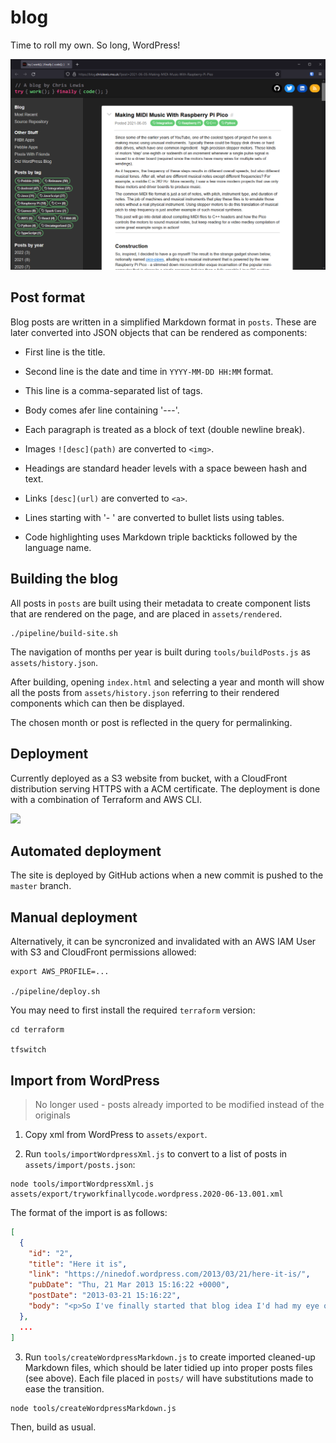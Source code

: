 # blog

Time to roll my own. So long, WordPress!

![](assets/screenshot.png)


## Post format

Blog posts are written in a simplified Markdown format in `posts`. These are
later converted into JSON objects that can be rendered as components:

* First line is the title.

* Second line is the date and time in `YYYY-MM-DD HH:MM` format.

* This line is a comma-separated list of tags.

* Body comes afer line containing '---'.

* Each paragraph is treated as a block of text (double newline break).

* Images `![desc](path)` are converted to `<img>`.

* Headings are standard header levels with a space beween hash and text.

* Links `[desc](url)` are converted to `<a>`.

* Lines starting with '- ' are converted to bullet lists using tables.

* Code highlighting uses Markdown triple backticks followed by the language name.


## Building the blog

All posts in `posts` are built using their metadata to create component lists
that are rendered on the page, and are placed in `assets/rendered`.

```
./pipeline/build-site.sh
```

The navigation of months per year is built during `tools/buildPosts.js` as
`assets/history.json`.

After building, opening `index.html` and selecting a year and month will show
all the posts from `assets/history.json` referring to their rendered components
which can then be displayed.

The chosen month or post is reflected in the query for permalinking.


## Deployment

Currently deployed as a S3 website from bucket, with a CloudFront distribution
serving HTTPS with a ACM certificate. The deployment is done with a combination
of Terraform and AWS CLI. 

![](assets/infra.png)


## Automated deployment

The site is deployed by GitHub actions when a new commit is pushed to the
`master` branch.

## Manual deployment

Alternatively, it can be syncronized and invalidated with an AWS IAM User with
S3 and CloudFront permissions allowed:

```
export AWS_PROFILE=...

./pipeline/deploy.sh
```

You may need to first install the required `terraform` version:

```
cd terraform

tfswitch
```


## Import from WordPress

> No longer used - posts already imported to be modified instead of the originals

1. Copy xml from WordPress to `assets/export`.

2. Run `tools/importWordpressXml.js` to convert to a list of posts in
   `assets/import/posts.json`:

```
node tools/importWordpressXml.js assets/export/tryworkfinallycode.wordpress.2020-06-13.001.xml
```

The format of the import is as follows:

```json
[
  {
    "id": "2",
    "title": "Here it is",
    "link": "https://ninedof.wordpress.com/2013/03/21/here-it-is/",
    "pubDate": "Thu, 21 Mar 2013 15:16:22 +0000",
    "postDate": "2013-03-21 15:16:22",
    "body": "<p>So I've finally started that blog idea I'd had my eye on for a while ..."
  },
  ...
]
```

3. Run `tools/createWordpressMarkdown.js` to create imported cleaned-up Markdown
   files, which should be later tidied up into proper posts files (see above).
   Each file placed in `posts/` will have substitutions made to ease the
   transition.

```
node tools/createWordpressMarkdown.js
```

Then, build as usual.
